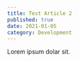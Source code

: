 ```yaml
---
title: Test Article 2
published: true
date: 2021-01-05
category: Development
---
```


Lorem ipsum dolar sit.
